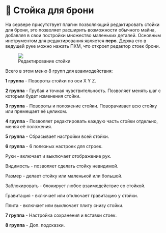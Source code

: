 # 👕 Стойка для брони

На сервере присутствует плагин позволяющий редактировать стойки для брони, это позволяет расширить возможности обычного майна, добавляя в свои постройки множество маленьких деталей.
Основным инструментом для редактирования является **перо**. Держа его в ведущей руке можно нажать ПКМ, что откроет редактор стоек брони.

<figure>
    <img src="https://2376298745-files.gitbook.io/~/files/v0/b/gitbook-x-prod.appspot.com/o/spaces%2FiafV1IVuYhXRQw30ttj9%2Fuploads%2Fv3fB5zkw4s71BZXYCUyx%2F%D0%91%D0%B5%D0%B7%D1%8B%D0%BC%D1%8F%D0%BD%D0%BD%D1%8B%D0%B9.png?alt=media&token=fc71efb3-bba0-456e-bf65-c0ea297c19b2">
    <figcaption>Редактирование стойки</figcaption>
</figure>

Всего в этом меню 8 групп для взаимодействия:

**1 группа** - Повороты стойки по оси X Y Z.

**2 группа** - Грубая и точная чувствительность. Позволяет менять шаг с которым будет изменения стойки.

**3 группа** - Повороты и положение стойки. Поворачивает всю стойку или премещает её целиком.

**4 группа** - Позволяет редактировать каждую часть стойки отдельно, меняя её положения.

**5 группа** - Сбрасывает настройки всей стойки. 

**6 группа** - 6 полезных настроек для строек.

Руки - включает и выключает отображение рук.

Видимость - позволяет сделать стойку невидимой.

Размер - делает стойку или маленькой или большой.

Заблокировать - блокирует любое взаимодействие со стойкой.

Гравитация - включает или отключает гравитацию у стойки.

Плита - включает или выключает плиту снизу стойки.

**7 группа** - Настройка сохранения и вставки стоек.

**8 группа** - Доп. подсказки.
